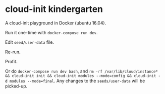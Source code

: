 # cloud-init kindergarten

A cloud-init playground in Docker (ubuntu 16.04).

Run it one-time with `docker-compose run dev`.

Edit `seed/user-data` file.

Re-run.

Profit.

Or do `docker-compose run dev bash`, and `rm -rf /var/lib/cloud/instance* && cloud-init init && cloud-init modules --mode=config && cloud-init -d modules --mode=final`. Any changes to the `seeds/user-data` will be picked-up.

